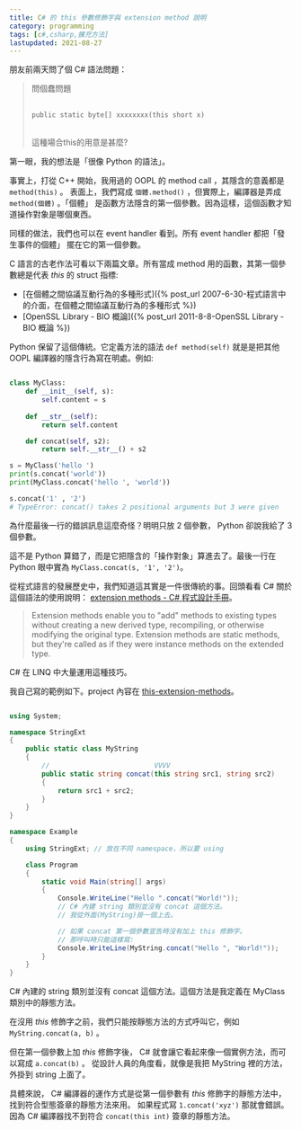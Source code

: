 ```yaml
---
title: C# 的 this 參數修飾字與 extension method 說明
category: programming
tags: [c#,csharp,擴充方法]
lastupdated: 2021-08-27
---
```


朋友前兩天問了個 C# 語法問題：

<blockquote>
問個蠢問題<br/><br/>

`public static byte[] xxxxxxxx(this short x)`<br/><br/>

這種場合this的用意是甚麼?
</blockquote>

第一眼，我的想法是「很像 Python 的語法」。

事實上，打從 C++ 開始，我用過的 OOPL 的 method call ，其隱含的意義都是 `method(this)` 。
表面上，我們寫成 `個體.method()` ，但實際上，編譯器是弄成 `method(個體)` 。「個體」 是函數方法隱含的第一個參數。因為這樣，這個函數才知道操作對象是哪個東西。

<!--more-->

同樣的做法，我們也可以在 event handler 看到。所有 event handler 都把「發生事件的個體」 擺在它的第一個參數。

C 語言的古老作法可看以下兩篇文章。所有當成 method 用的函數，其第一個參數總是代表 *this* 的 struct 指標:

* [在個體之間協議互動行為的多種形式]({% post_url 2007-6-30-程式語言中的介面，在個體之間協議互動行為的多種形式 %})
* [OpenSSL Library - BIO 概論]({% post_url 2011-8-8-OpenSSL Library - BIO 概論 %})

Python 保留了這個傳統。它定義方法的語法 `def method(self)` 就是是把其他 OOPL 編譯器的隱含行為寫在明處。例如:

```python

class MyClass:
    def __init__(self, s):
        self.content = s
    
    def __str__(self):
        return self.content

    def concat(self, s2):
        return self.__str__() + s2

s = MyClass('hello ')
print(s.concat('world'))
print(MyClass.concat('hello ', 'world'))

s.concat('1' , '2')
# TypeError: concat() takes 2 positional arguments but 3 were given

```

為什麼最後一行的錯誤訊息這麼奇怪？明明只放 2 個參數， Python 卻說我給了 3 個參數。

這不是 Python 算錯了，而是它把隱含的「操作對象」算進去了。最後一行在 Python 眼中實為 `MyClass.concat(s, '1', '2')`。

從程式語言的發展歷史中，我們知道這其實是一件很傳統的事。回頭看看 C# 關於這個語法的使用說明： [extension methods - C# 程式設計手冊](https://docs.microsoft.com/zh-tw/dotnet/csharp/programming-guide/classes-and-structs/extension-methods)。

<blockquote>
Extension methods enable you to "add" methods to existing types without creating a new derived type, recompiling, or otherwise modifying the original type. Extension methods are static methods, but they're called as if they were instance methods on the extended type.
</blockquote>

C# 在 LINQ 中大量運用這種技巧。

我自己寫的範例如下。project 內容在 [this-extension-methods](https://github.com/shirock/rocksources/tree/master/dotnet-core-example/this-extension-methods)。

```csharp

using System;

namespace StringExt
{
    public static class MyString
    {
        //                          VVVV
        public static string concat(this string src1, string src2)
        {
            return src1 + src2;
        }
    }
}

namespace Example
{
    using StringExt; // 放在不同 namespace，所以要 using

    class Program
    {
        static void Main(string[] args)
        {
            Console.WriteLine("Hello ".concat("World!"));
            // C# 內建 string 類別並沒有 concat 這個方法。
            // 我從外面(MyString)掛一個上去。

            // 如果 concat 第一個參數宣告時沒有加上 this 修飾字。
            // 那呼叫時只能這樣寫:
            Console.WriteLine(MyString.concat("Hello ", "World!"));
        }
    }
}

```

C# 內建的 string 類別並沒有 concat 這個方法。這個方法是我定義在 MyClass 類別中的靜態方法。

在沒用 *this* 修飾字之前，我們只能按靜態方法的方式呼叫它，例如 `MyString.concat(a, b)` 。

但在第一個參數上加 *this* 修飾字後， C# 就會讓它看起來像一個實例方法，而可以寫成 `a.concat(b)` 。
從設計人員的角度看，就像是我把 MyString 裡的方法，外掛到 string 上面了。

具體來說， C# 編譯器的運作方式是從第一個參數有 *this* 修飾字的靜態方法中，找到符合型態簽章的靜態方法來用。
如果程式寫 `1.concat('xyz')` 那就會錯誤。因為 C# 編譯器找不到符合 `concat(this int)` 簽章的靜態方法。
